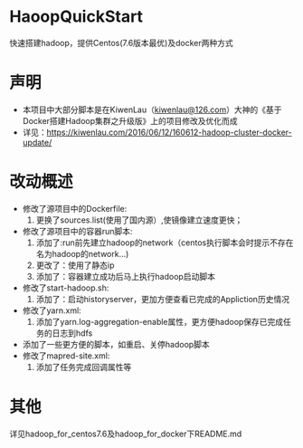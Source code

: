 # HaoopQuickStart
快速搭建hadoop，提供Centos(7.6版本最优)及docker两种方式
# 声明
- 本项目中大部分脚本是在KiwenLau（kiwenlau@126.com）大神的《基于Docker搭建Hadoop集群之升级版》上的项目修改及优化而成
- 详见：https://kiwenlau.com/2016/06/12/160612-hadoop-cluster-docker-update/
# 改动概述
- 修改了源项目中的Dockerfile:
    1. 更换了sources.list(使用了国内源）,使镜像建立速度更快；
- 修改了源项目中的容器run脚本:
    1. 添加了:run前先建立hadoop的network（centos执行脚本会时提示不存在名为hadoop的network...)
    2. 更改了：使用了静态ip
    3. 添加了：容器建立成功后马上执行hadoop启动脚本
- 修改了start-hadoop.sh:
    1. 添加了：启动historyserver，更加方便查看已完成的Appliction历史情况
- 修改了yarn.xml:
    1. 添加了yarn.log-aggregation-enable属性，更方便hadoop保存已完成任务的日志到hdfs
- 添加了一些更方便的脚本，如重启、关停hadoop脚本
- 修改了mapred-site.xml:
    1. 添加了任务完成回调属性等
# 其他
详见hadoop_for_centos7.6及hadoop_for_docker下README.md
